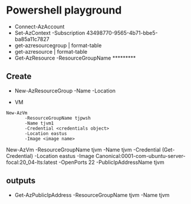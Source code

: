 # Powershell playground

* Connect-AzAccount
* Set-AzContext -Subscription 43498770-9565-4b71-bbe5-ba85a11c7827
* get-azresourcegroup | format-table
* get-azresource | format-table 
* Get-AzResource -ResourceGroupName *********

## Create

* New-AzResourceGroup -Name <name> -Location <location>

* VM
```
New-AzVm
       -ResourceGroupName tjpwsh
       -Name tjvm1
       -Credential <credentials object>
       -Location eastus
       -Image <image name>
```

New-AzVm -ResourceGroupName tjvm -Name tjvm -Credential (Get-Credential) -Location eastus -Image Canonical:0001-com-ubuntu-server-focal:20_04-lts:latest -OpenPorts 22 -PublicIpAddressName tjvm

## outputs

* Get-AzPublicIpAddress -ResourceGroupName tjvm -Name tjvm

